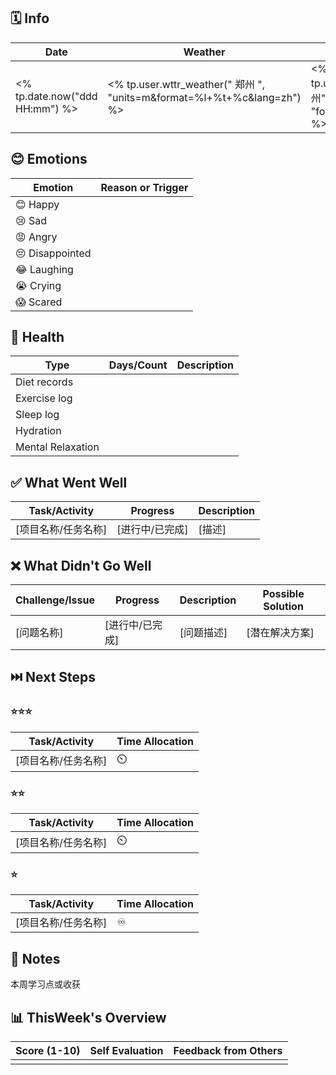 ## 🗓️ Info

| Date       | Weather | Moon                                                 |
| -------------- | ------------ | ---- |
| <% tp.date.now("ddd HH:mm") %> | <% tp.user.wttr_weather(" 郑州 ", "units=m&format=%l+%t+%c&lang=zh") %> | <% tp.user.wttr_weather("郑州", "format=%m&lang=zh") %> |

## 😊 Emotions

| Emotion          | Reason or Trigger              |
|------------------|-------------------------------|
| 😊 Happy         |                     |
| 😢 Sad           |                     |
| 😡 Angry         |                   |
| 😔 Disappointed  |                   |
| 😂 Laughing      |                   |
| 😭 Crying        |                     |
| 😱 Scared        |                     |

## 🍎 Health

| Type              | Days/Count | Description             |
| ----------------- | ---------- | ----------------------- |
| Diet records      |           |    |
| Exercise log      |           |             |
| Sleep log         |           |               |
| Hydration         |            |  |
| Mental Relaxation |           |      |

## ✅ What Went Well

| Task/Activity       | Progress        | Description |
| ------------------- | --------------- | ----------- |
| [项目名称/任务名称] | [进行中/已完成] | [描述]      |

## ❌ What Didn't Go Well

| Challenge/Issue   | Progress | Description  | Possible Solution |
| ----------------- | ------------ | ----------------- | ----------------- |
| [问题名称]        | [进行中/已完成] | [问题描述]   | [潜在解决方案]     |

## ⏭️ Next Steps

### ⭐⭐⭐

| Task/Activity       | Time Allocation |
| ------------------- | --------------- |
| [项目名称/任务名称] | ⏲️               |

### ⭐⭐

| Task/Activity       | Time Allocation |
| ------------------- | --------------- |
| [项目名称/任务名称] | ⏲️               |

### ⭐

| Task/Activity       | Time Allocation |
| ------------------- | --------------- |
| [项目名称/任务名称] | ♾️               |

## 📝 Notes

本周学习点或收获

## 📊 ThisWeek's Overview

| Score (1-10) | Self Evaluation | Feedback from Others |
| ------------ | --------------- | -------------------- |
|              |                 |                      |

